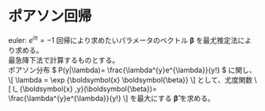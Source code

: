 # ポアソン回帰
euler: $e^{i\pi}=-1$
回帰により求めたいパラメータのベクトル $\boldsymbol{\beta}$ を最尤推定法により求める。<br>
最急降下法で計算するものとする。<br>
ポアソン分布
$
P(y|\lambda)= \frac{\lambda^{y}e^{\lambda}}{y!}
$
に関し、
\\[
\lambda = \exp {\boldsymbol{x} \boldsymbol{\beta}}
\\]
として、尤度関数
\\[
l_ {\boldsymbol{x} ,y}(\boldsymbol{\beta})= \frac{\lambda^{y}e^{\lambda}}{y!}
\\]
を最大にする $\boldsymbol{\hat{\beta}}$ を求める。

